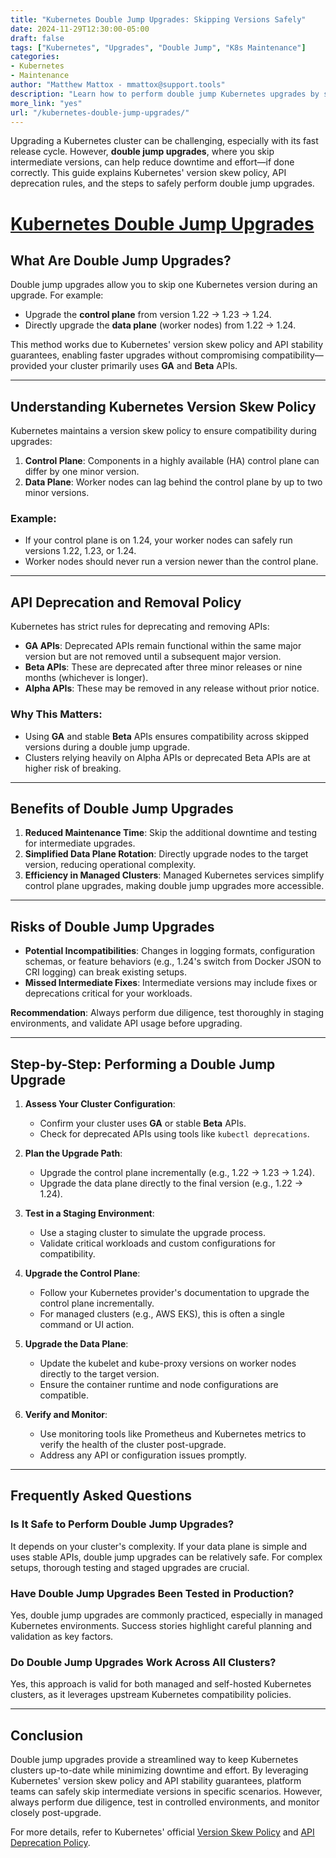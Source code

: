 ```yaml
---
title: "Kubernetes Double Jump Upgrades: Skipping Versions Safely"
date: 2024-11-29T12:30:00-05:00
draft: false
tags: ["Kubernetes", "Upgrades", "Double Jump", "K8s Maintenance"]
categories:
- Kubernetes
- Maintenance
author: "Matthew Mattox - mmattox@support.tools"
description: "Learn how to perform double jump Kubernetes upgrades by skipping intermediate versions while adhering to Kubernetes' version skew and API deprecation policies."
more_link: "yes"
url: "/kubernetes-double-jump-upgrades/"
---
```


Upgrading a Kubernetes cluster can be challenging, especially with its fast release cycle. However, **double jump upgrades**, where you skip intermediate versions, can help reduce downtime and effort—if done correctly. This guide explains Kubernetes' version skew policy, API deprecation rules, and the steps to safely perform double jump upgrades.

<!--more-->

# [Kubernetes Double Jump Upgrades](#kubernetes-double-jump-upgrades)

## What Are Double Jump Upgrades?  

Double jump upgrades allow you to skip one Kubernetes version during an upgrade. For example:
- Upgrade the **control plane** from version 1.22 → 1.23 → 1.24.
- Directly upgrade the **data plane** (worker nodes) from 1.22 → 1.24.

This method works due to Kubernetes' version skew policy and API stability guarantees, enabling faster upgrades without compromising compatibility—provided your cluster primarily uses **GA** and **Beta** APIs.

---

## Understanding Kubernetes Version Skew Policy  

Kubernetes maintains a version skew policy to ensure compatibility during upgrades:
1. **Control Plane**: Components in a highly available (HA) control plane can differ by one minor version.  
2. **Data Plane**: Worker nodes can lag behind the control plane by up to two minor versions.  

### Example:
- If your control plane is on 1.24, your worker nodes can safely run versions 1.22, 1.23, or 1.24.  
- Worker nodes should never run a version newer than the control plane.

---

## API Deprecation and Removal Policy  

Kubernetes has strict rules for deprecating and removing APIs:  
- **GA APIs**: Deprecated APIs remain functional within the same major version but are not removed until a subsequent major version.  
- **Beta APIs**: These are deprecated after three minor releases or nine months (whichever is longer).  
- **Alpha APIs**: These may be removed in any release without prior notice.

### Why This Matters:
- Using **GA** and stable **Beta** APIs ensures compatibility across skipped versions during a double jump upgrade.  
- Clusters relying heavily on Alpha APIs or deprecated Beta APIs are at higher risk of breaking.

---

## Benefits of Double Jump Upgrades  

1. **Reduced Maintenance Time**: Skip the additional downtime and testing for intermediate upgrades.  
2. **Simplified Data Plane Rotation**: Directly upgrade nodes to the target version, reducing operational complexity.  
3. **Efficiency in Managed Clusters**: Managed Kubernetes services simplify control plane upgrades, making double jump upgrades more accessible.

---

## Risks of Double Jump Upgrades  

- **Potential Incompatibilities**: Changes in logging formats, configuration schemas, or feature behaviors (e.g., 1.24's switch from Docker JSON to CRI logging) can break existing setups.  
- **Missed Intermediate Fixes**: Intermediate versions may include fixes or deprecations critical for your workloads.  

**Recommendation**: Always perform due diligence, test thoroughly in staging environments, and validate API usage before upgrading.

---

## Step-by-Step: Performing a Double Jump Upgrade  

1. **Assess Your Cluster Configuration**:
   - Confirm your cluster uses **GA** or stable **Beta** APIs.  
   - Check for deprecated APIs using tools like `kubectl deprecations`.  

2. **Plan the Upgrade Path**:
   - Upgrade the control plane incrementally (e.g., 1.22 → 1.23 → 1.24).  
   - Upgrade the data plane directly to the final version (e.g., 1.22 → 1.24).  

3. **Test in a Staging Environment**:
   - Use a staging cluster to simulate the upgrade process.  
   - Validate critical workloads and custom configurations for compatibility.

4. **Upgrade the Control Plane**:
   - Follow your Kubernetes provider's documentation to upgrade the control plane incrementally.  
   - For managed clusters (e.g., AWS EKS), this is often a single command or UI action.

5. **Upgrade the Data Plane**:
   - Update the kubelet and kube-proxy versions on worker nodes directly to the target version.  
   - Ensure the container runtime and node configurations are compatible.

6. **Verify and Monitor**:
   - Use monitoring tools like Prometheus and Kubernetes metrics to verify the health of the cluster post-upgrade.  
   - Address any API or configuration issues promptly.

---

## Frequently Asked Questions  

### Is It Safe to Perform Double Jump Upgrades?
It depends on your cluster's complexity. If your data plane is simple and uses stable APIs, double jump upgrades can be relatively safe. For complex setups, thorough testing and staged upgrades are crucial.  

### Have Double Jump Upgrades Been Tested in Production?  
Yes, double jump upgrades are commonly practiced, especially in managed Kubernetes environments. Success stories highlight careful planning and validation as key factors.  

### Do Double Jump Upgrades Work Across All Clusters?  
Yes, this approach is valid for both managed and self-hosted Kubernetes clusters, as it leverages upstream Kubernetes compatibility policies.

---

## Conclusion  

Double jump upgrades provide a streamlined way to keep Kubernetes clusters up-to-date while minimizing downtime and effort. By leveraging Kubernetes' version skew policy and API stability guarantees, platform teams can safely skip intermediate versions in specific scenarios. However, always perform due diligence, test in controlled environments, and monitor closely post-upgrade.

For more details, refer to Kubernetes' official [Version Skew Policy](https://kubernetes.io/releases/version-skew-policy/) and [API Deprecation Policy](https://kubernetes.io/docs/reference/using-api/deprecation-policy/).
